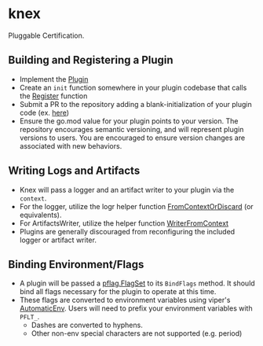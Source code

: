 # knex

Pluggable Certification.

## Building and Registering a Plugin

- Implement the [Plugin](./plugin/v0/plugin.go#L44)
- Create an `init` function somewhere in your plugin codebase that calls the [Register](./plugin/aliases.go#L8) function
- Submit a PR to the repository adding a blank-initialization of your plugin code (ex. [here](./plugin/registration/add_plugins_here.go#L8))
- Ensure the go.mod value for your plugin points to your version. The repository
  encourages semantic versioning, and will represent plugin versions to users.
  You are encouraged to ensure version changes are associated with new behaviors.

## Writing Logs and Artifacts

- Knex will pass a logger and an artifact writer to your plugin via the
  `context`.
- For the logger, utilize the logr helper function
  [FromContextOrDiscard](https://pkg.go.dev/github.com/go-logr/logr#FromContextOrDiscard)
  (or equivalents).
- For ArtifactsWriter, utilize the helper function
  [WriterFromContext](https://pkg.go.dev/github.com/redhat-openshift-ecosystem/openshift-preflight/artifacts#WriterFromContext)
- Plugins are generally discouraged from reconfiguring the included logger or artifact writer.

## Binding Environment/Flags

- A plugin will be passed a
  [pflag.FlagSet](https://pkg.go.dev/github.com/spf13/pflag#FlagSet) to its
  `BindFlags` method. It should bind all flags necessary for the plugin to
  operate at this time.
- These flags are converted to environment variables using viper's
  [AutomaticEnv](https://pkg.go.dev/github.com/spf13/viper#AutomaticEnv). Users
  will need to prefix your environment variables with `PFLT_`.
    - Dashes are converted to hyphens.
    - Other non-env special characters are not supported (e.g. period)

